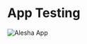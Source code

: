 # App Testing


![Alesha App](https://user-images.githubusercontent.com/50512682/209908892-d9f0a62f-b293-4238-a1cf-a1e2afe30e1c.png)
